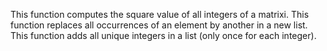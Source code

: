 This function computes the square value of all integers of a matrixi.
This function replaces all occurrences of an element by another in a new list.
This function adds all unique integers in a list (only once for each integer).
